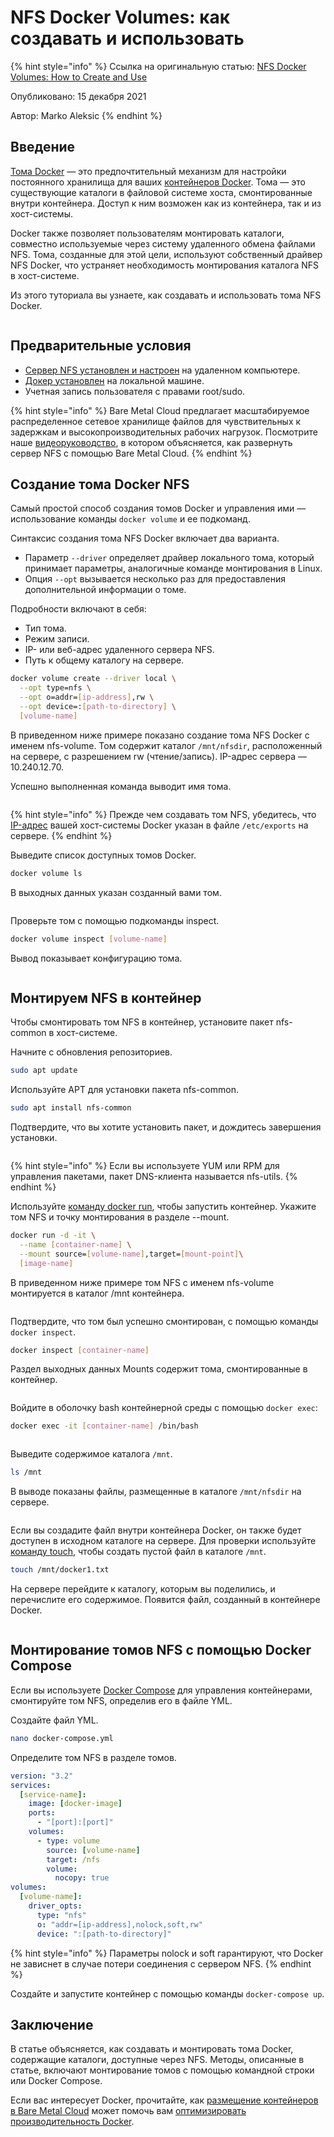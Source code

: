 # NFS Docker Volumes: как создавать и использовать

{% hint style="info" %}
Ссылка на оригинальную статью: [NFS Docker Volumes: How to Create and Use](https://phoenixnap.com/kb/nfs-docker-volumes)

Опубликовано: 15 декабря 2021

Автор: Marko Aleksic
{% endhint %}

## Введение

[Тома Docker](https://phoenixnap.com/kb/docker-volumes) — это предпочтительный механизм для настройки постоянного хранилища для ваших [контейнеров Docker](https://phoenixnap.com/kb/docker-container-management). Тома — это существующие каталоги в файловой системе хоста, смонтированные внутри контейнера. Доступ к ним возможен как из контейнера, так и из хост-системы.

Docker также позволяет пользователям монтировать каталоги, совместно используемые через систему удаленного обмена файлами NFS. Тома, созданные для этой цели, используют собственный драйвер NFS Docker, что устраняет необходимость монтирования каталога NFS в хост-системе.

Из этого туториала вы узнаете, как создавать и использовать тома NFS Docker.

<figure><img src="../../.gitbook/assets/nfs-1.png" alt=""><figcaption></figcaption></figure>

## Предварительные условия

* [Сервер NFS установлен и настроен](https://phoenixnap.com/kb/ubuntu-nfs-server) на удаленном компьютере.
* [Докер установлен](https://phoenixnap.com/kb/install-docker-on-ubuntu-20-04) на локальной машине.
* Учетная запись пользователя с правами root/sudo.

{% hint style="info" %}
Bare Metal Cloud предлагает масштабируемое распределенное сетевое хранилище файлов для чувствительных к задержкам и высокопроизводительных рабочих нагрузок. Посмотрите наше [видеоруководство](https://youtu.be/dt4sC3SF1do), в котором объясняется, как развернуть сервер NFS с помощью Bare Metal Cloud.
{% endhint %}

## Создание тома Docker NFS

Самый простой способ создания томов Docker и управления ими — использование команды `docker volume` и ее подкоманд.

Синтаксис создания тома NFS Docker включает два варианта.

* Параметр `--driver` определяет драйвер локального тома, который принимает параметры, аналогичные команде монтирования в Linux.
* Опция `--opt` вызывается несколько раз для предоставления дополнительной информации о томе.

Подробности включают в себя:

* Тип тома.
* Режим записи.
* IP- или веб-адрес удаленного сервера NFS.
* Путь к общему каталогу на сервере.

```bash
docker volume create --driver local \
  --opt type=nfs \
  --opt o=addr=[ip-address],rw \
  --opt device=:[path-to-directory] \
  [volume-name]
```

В приведенном ниже примере показано создание тома NFS Docker с именем nfs-volume. Том содержит каталог `/mnt/nfsdir`, расположенный на сервере, с разрешением rw (чтение/запись). IP-адрес сервера — 10.240.12.70.

Успешно выполненная команда выводит имя тома.

<figure><img src="../../.gitbook/assets/nfs-2.png" alt=""><figcaption></figcaption></figure>

{% hint style="info" %}
Прежде чем создавать том NFS, убедитесь, что [IP-адрес](https://phoenixnap.com/kb/how-to-find-ip-address-linux) вашей хост-системы Docker указан в файле `/etc/exports` на сервере.
{% endhint %}

Выведите список доступных томов Docker.

```bash
docker volume ls
```

В выходных данных указан созданный вами том.

<figure><img src="../../.gitbook/assets/nfs-3.png" alt=""><figcaption></figcaption></figure>

Проверьте том с помощью подкоманды inspect.

```bash
docker volume inspect [volume-name]
```

Вывод показывает конфигурацию тома.

<figure><img src="../../.gitbook/assets/nfs-4.png" alt=""><figcaption></figcaption></figure>

## Монтируем NFS в контейнер

Чтобы смонтировать том NFS в контейнер, установите пакет nfs-common в хост-системе.

Начните с обновления репозиториев.

```bash
sudo apt update
```

Используйте APT для установки пакета nfs-common.

```bash
sudo apt install nfs-common
```

Подтвердите, что вы хотите установить пакет, и дождитесь завершения установки.

<figure><img src="../../.gitbook/assets/nfs-5.png" alt=""><figcaption></figcaption></figure>

{% hint style="info" %}
Если вы используете YUM или RPM для управления пакетами, пакет DNS-клиента называется nfs-utils.
{% endhint %}

Используйте [команду docker run](https://phoenixnap.com/kb/docker-run-command-with-examples), чтобы запустить контейнер. Укажите том NFS и точку монтирования в разделе --mount.

```bash
docker run -d -it \
  --name [container-name] \
  --mount source=[volume-name],target=[mount-point]\
  [image-name]
```

В приведенном ниже примере том NFS с именем nfs-volume монтируется в каталог /mnt контейнера.

<figure><img src="../../.gitbook/assets/nfs-6.png" alt=""><figcaption></figcaption></figure>

Подтвердите, что том был успешно смонтирован, с помощью команды `docker inspect`.

```bash
docker inspect [container-name]
```

Раздел выходных данных Mounts содержит тома, смонтированные в контейнер.

<figure><img src="../../.gitbook/assets/nfs-7.png" alt=""><figcaption></figcaption></figure>

Войдите в оболочку bash контейнерной среды с помощью `docker exec`:

```bash
docker exec -it [container-name] /bin/bash
```

<figure><img src="../../.gitbook/assets/nfs-8.png" alt=""><figcaption></figcaption></figure>

Выведите содержимое каталога `/mnt`.

```bash
ls /mnt
```

В выводе показаны файлы, размещенные в каталоге `/mnt/nfsdir` на сервере.

<figure><img src="../../.gitbook/assets/nfs-9.png" alt=""><figcaption></figcaption></figure>

Если вы создадите файл внутри контейнера Docker, он также будет доступен в исходном каталоге на сервере. Для проверки используйте [команду touch](https://phoenixnap.com/kb/touch-command-in-linux), чтобы создать пустой файл в каталоге `/mnt`.

```bash
touch /mnt/docker1.txt
```

На сервере перейдите к каталогу, которым вы поделились, и перечислите его содержимое. Появится файл, созданный в контейнере Docker.

<figure><img src="../../.gitbook/assets/nfs-10.png" alt=""><figcaption></figcaption></figure>

## Монтирование томов NFS с помощью Docker Compose

Если вы используете [Docker Compose](https://phoenixnap.com/kb/docker-compose) для управления контейнерами, смонтируйте том NFS, определив его в файле YML.

Создайте файл YML.

```bash
nano docker-compose.yml
```

Определите том NFS в разделе томов.

```yaml
version: "3.2"
services:
  [service-name]:
    image: [docker-image]
    ports:
      - "[port]:[port]"
    volumes:
      - type: volume
        source: [volume-name]
        target: /nfs
        volume:
          nocopy: true
volumes:
  [volume-name]:
    driver_opts:
      type: "nfs"
      o: "addr=[ip-address],nolock,soft,rw"
      device: ":[path-to-directory]"
```

{% hint style="info" %}
Параметры nolock и soft гарантируют, что Docker не зависнет в случае потери соединения с сервером NFS.
{% endhint %}

Создайте и запустите контейнер с помощью команды `docker-compose up`.

## Заключение

В статье объясняется, как создавать и монтировать тома Docker, содержащие каталоги, доступные через NFS. Методы, описанные в статье, включают монтирование томов с помощью командной строки или Docker Compose.

Если вас интересует Docker, прочитайте, как [размещение контейнеров в Bare Metal Cloud](https://phoenixnap.com/bare-metal-cloud) может помочь вам [оптимизировать производительность Docker](https://phoenixnap.com/kb/docker-optimize-performance).
